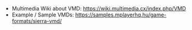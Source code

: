 - Multimedia Wiki about VMD: https://wiki.multimedia.cx/index.php/VMD
- Example / Sample VMDs: https://samples.mplayerhq.hu/game-formats/sierra-vmd/

